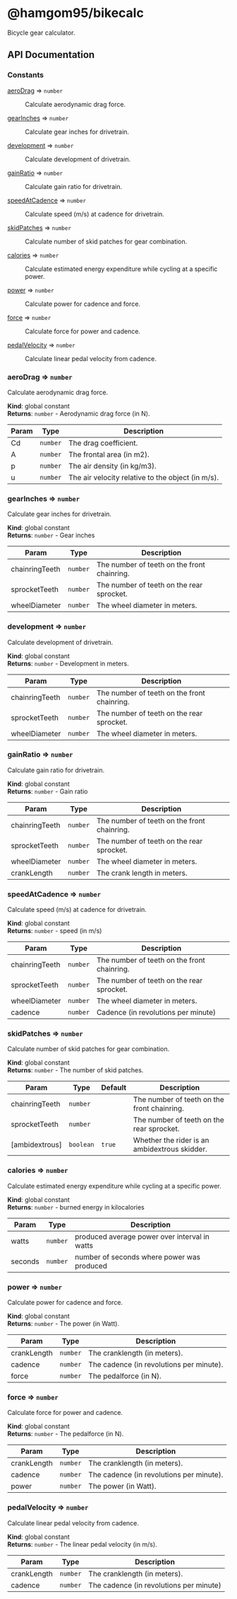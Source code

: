 # @hamgom95/bikecalc

Bicycle gear calculator.

## API Documentation

### Constants

<dl>
<dt><a href="#aeroDrag">aeroDrag</a> ⇒ <code>number</code></dt>
<dd><p>Calculate aerodynamic drag force.</p>
</dd>
<dt><a href="#gearInches">gearInches</a> ⇒ <code>number</code></dt>
<dd><p>Calculate gear inches for drivetrain.</p>
</dd>
<dt><a href="#development">development</a> ⇒ <code>number</code></dt>
<dd><p>Calculate development of drivetrain.</p>
</dd>
<dt><a href="#gainRatio">gainRatio</a> ⇒ <code>number</code></dt>
<dd><p>Calculate gain ratio for drivetrain.</p>
</dd>
<dt><a href="#speedAtCadence">speedAtCadence</a> ⇒ <code>number</code></dt>
<dd><p>Calculate speed (m/s) at cadence for drivetrain.</p>
</dd>
<dt><a href="#skidPatches">skidPatches</a> ⇒ <code>number</code></dt>
<dd><p>Calculate number of skid patches for gear combination.</p>
</dd>
<dt><a href="#calories">calories</a> ⇒ <code>number</code></dt>
<dd><p>Calculate estimated energy expenditure while cycling at a specific power.</p>
</dd>
<dt><a href="#power">power</a> ⇒ <code>number</code></dt>
<dd><p>Calculate power for cadence and force.</p>
</dd>
<dt><a href="#force">force</a> ⇒ <code>number</code></dt>
<dd><p>Calculate force for power and cadence.</p>
</dd>
<dt><a href="#pedalVelocity">pedalVelocity</a> ⇒ <code>number</code></dt>
<dd><p>Calculate linear pedal velocity from cadence.</p>
</dd>
</dl>

<a name="aeroDrag"></a>

### aeroDrag ⇒ <code>number</code>
Calculate aerodynamic drag force.

**Kind**: global constant  
**Returns**: <code>number</code> - Aerodynamic drag force (in N).  

| Param | Type | Description |
| --- | --- | --- |
| Cd | <code>number</code> | The drag coefficient. |
| A | <code>number</code> | The frontal area (in m2). |
| p | <code>number</code> | The air density (in kg/m3). |
| u | <code>number</code> | The air velocity relative to the object (in m/s). |

<a name="gearInches"></a>

### gearInches ⇒ <code>number</code>
Calculate gear inches for drivetrain.

**Kind**: global constant  
**Returns**: <code>number</code> - Gear inches  

| Param | Type | Description |
| --- | --- | --- |
| chainringTeeth | <code>number</code> | The number of teeth on the front chainring. |
| sprocketTeeth | <code>number</code> | The number of teeth on the rear sprocket. |
| wheelDiameter | <code>number</code> | The wheel diameter in meters. |

<a name="development"></a>

### development ⇒ <code>number</code>
Calculate development of drivetrain.

**Kind**: global constant  
**Returns**: <code>number</code> - Development in meters.  

| Param | Type | Description |
| --- | --- | --- |
| chainringTeeth | <code>number</code> | The number of teeth on the front chainring. |
| sprocketTeeth | <code>number</code> | The number of teeth on the rear sprocket. |
| wheelDiameter | <code>number</code> | The wheel diameter in meters. |

<a name="gainRatio"></a>

### gainRatio ⇒ <code>number</code>
Calculate gain ratio for drivetrain.

**Kind**: global constant  
**Returns**: <code>number</code> - Gain ratio  

| Param | Type | Description |
| --- | --- | --- |
| chainringTeeth | <code>number</code> | The number of teeth on the front chainring. |
| sprocketTeeth | <code>number</code> | The number of teeth on the rear sprocket. |
| wheelDiameter | <code>number</code> | The wheel diameter in meters. |
| crankLength | <code>number</code> | The crank length in meters. |

<a name="speedAtCadence"></a>

### speedAtCadence ⇒ <code>number</code>
Calculate speed (m/s) at cadence for drivetrain.

**Kind**: global constant  
**Returns**: <code>number</code> - speed (in m/s)  

| Param | Type | Description |
| --- | --- | --- |
| chainringTeeth | <code>number</code> | The number of teeth on the front chainring. |
| sprocketTeeth | <code>number</code> | The number of teeth on the rear sprocket. |
| wheelDiameter | <code>number</code> | The wheel diameter in meters. |
| cadence | <code>number</code> | Cadence (in revolutions per minute) |

<a name="skidPatches"></a>

### skidPatches ⇒ <code>number</code>
Calculate number of skid patches for gear combination.

**Kind**: global constant  
**Returns**: <code>number</code> - The number of skid patches.  

| Param | Type | Default | Description |
| --- | --- | --- | --- |
| chainringTeeth | <code>number</code> |  | The number of teeth on the front chainring. |
| sprocketTeeth | <code>number</code> |  | The number of teeth on the rear sprocket. |
| [ambidextrous] | <code>boolean</code> | <code>true</code> | Whether the rider is an ambidextrous skidder. |

<a name="calories"></a>

### calories ⇒ <code>number</code>
Calculate estimated energy expenditure while cycling at a specific power.

**Kind**: global constant  
**Returns**: <code>number</code> - burned energy in kilocalories  

| Param | Type | Description |
| --- | --- | --- |
| watts | <code>number</code> | produced average power over interval in watts |
| seconds | <code>number</code> | number of seconds where power was produced |

<a name="power"></a>

### power ⇒ <code>number</code>
Calculate power for cadence and force.

**Kind**: global constant  
**Returns**: <code>number</code> - The power (in Watt).  

| Param | Type | Description |
| --- | --- | --- |
| crankLength | <code>number</code> | The cranklength (in meters). |
| cadence | <code>number</code> | The cadence (in revolutions per minute). |
| force | <code>number</code> | The pedalforce (in N). |

<a name="force"></a>

### force ⇒ <code>number</code>
Calculate force for power and cadence.

**Kind**: global constant  
**Returns**: <code>number</code> - The pedalforce (in N).  

| Param | Type | Description |
| --- | --- | --- |
| crankLength | <code>number</code> | The cranklength (in meters). |
| cadence | <code>number</code> | The cadence (in revolutions per minute). |
| power | <code>number</code> | The power (in Watt). |

<a name="pedalVelocity"></a>

### pedalVelocity ⇒ <code>number</code>
Calculate linear pedal velocity from cadence.

**Kind**: global constant  
**Returns**: <code>number</code> - The linear pedal velocity (in m/s).  

| Param | Type | Description |
| --- | --- | --- |
| crankLength | <code>number</code> | The cranklength (in meters). |
| cadence | <code>number</code> | The cadence (in revolutions per minute) |

